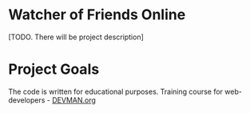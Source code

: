 # Watcher of Friends Online

[TODO. There will be project description]

# Project Goals

The code is written for educational purposes. Training course for web-developers - [DEVMAN.org](https://devman.org)
